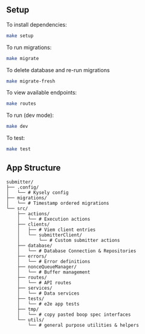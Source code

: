 ## Setup

To install dependencies:
```sh
make setup
```

To run migrations:
```sh
make migrate
```

To delete database and re-run migrations
```sh
make migrate-fresh
```

To view available endpoints:
```sh
make routes
```

To run (dev mode):
```sh
make dev
```

To test:
```sh
make test
```

## App Structure

```
submitter/
├── .config/
│   └── # Kysely config
├── migrations/
│   └── # Timestamp ordered migrations
└── src/
    ├── actions/
    │   └── # Execution actions
    ├── clients/
    │   ├── # Viem client entries
    │   └── submitterClient/
    │       └── # Custom submitter actions
    ├── database/
    │   └── # Database Connection & Repositories
    ├── errors/
    │   └── # Error definitions
    ├── nonceQueueManager/
    │   └── # Buffer management
    ├── routes/
    │   └── # API routes
    ├── services/
    │   └── # Data services
    ├── tests/
    │   └── # e2e app tests
    ├── tmp/
    │   └── # copy pasted boop spec interfaces
    └── utils/
        └── # general purpose utilities & helpers
```
